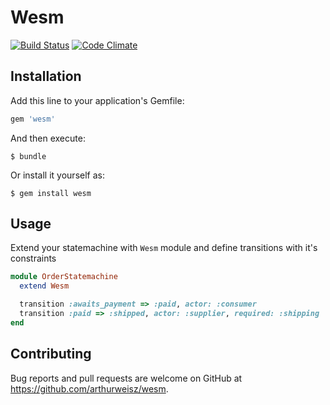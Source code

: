 # Wesm

[![Build Status](https://travis-ci.org/arthurweisz/wesm.svg?branch=master)](https://travis-ci.org/arthurweisz/wesm)
[![Code Climate](https://codeclimate.com/github/arthurweisz/wesm/badges/gpa.svg)](https://codeclimate.com/github/arthurweisz/wesm)

## Installation

Add this line to your application's Gemfile:

```ruby
gem 'wesm'
```

And then execute:

    $ bundle

Or install it yourself as:

    $ gem install wesm

## Usage

Extend your statemachine with `Wesm` module and define transitions with it's constraints

```ruby
module OrderStatemachine
  extend Wesm

  transition :awaits_payment => :paid, actor: :consumer
  transition :paid => :shipped, actor: :supplier, required: :shipping
end
```

## Contributing

Bug reports and pull requests are welcome on GitHub at https://github.com/arthurweisz/wesm.
